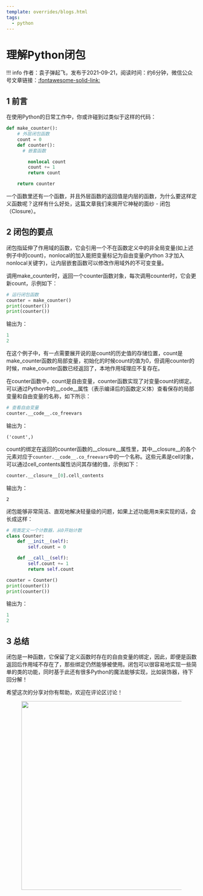 ```yaml
---
template: overrides/blogs.html
tags:
  - python
---
```


# 理解Python闭包

!!! info
    作者：袁子弹起飞，发布于2021-09-21，阅读时间：约6分钟，微信公众号文章链接：[:fontawesome-solid-link:](https://mp.weixin.qq.com/s?__biz=MzI4Mjk3NzgxOQ==&mid=2247484557&idx=1&sn=bd624bdb21757e391d01c5ced51cb5f8&chksm=eb90f7f9dce77eef2a8c67bc0d3637e9d90708ffd061ce4773916fa3c58d137e4b859adf1c40&token=1570026209&lang=zh_CN#rd)

## 1 前言

在使用Python的日常工作中，你或许碰到过类似于这样的代码：

```Python
def make_counter():
    # 外层闭包函数
    count = 0
    def counter():
      # 嵌套函数

        nonlocal count
        count += 1
        return count

    return counter
```

一个函数里还有一个函数，并且外层函数的返回值是内层的函数，为什么要这样定义函数呢？这样有什么好处，这篇文章我们来揭开它神秘的面纱 - 闭包（Closure）。

## 2 闭包的要点

闭包指延伸了作用域的函数，它会引用一个不在函数定义中的非全局变量(如上述例子中的count)，nonlocal的加入能把变量标记为自由变量(Python 3才加入nonlocal关键字)，让内层嵌套函数可以修改作用域外的不可变变量。

调用make_counter时，返回一个counter函数对象，每次调用counter时，它会更新count，示例如下：

```Python
# 运行闭包函数
counter = make_counter()
print(counter())
print(counter())
```

输出为：

```python
1
2
```

在这个例子中，有一点需要展开说的是count的历史值的存储位置，count是make_counter函数的局部变量，初始化的时候count的值为0，但调用counter的时候，make_counter函数已经返回了，本地作用域理应不复存在。

在counter函数中，count是自由变量，counter函数实现了对变量count的绑定。可以通过Python中的__code__属性（表示编译后的函数定义体）查看保存的局部变量和自由变量的名称，如下所示：

```Python
# 查看自由变量
counter.__code__.co_freevars
```

输出为：
```
('count',)
```

count的绑定在返回的counter函数的__closure__属性里，其中__closure__的各个元素对应于`counter.__code__.co_freevars`中的一个名称。这些元素是cell对象，可以通过cell_contents属性访问其存储的值，示例如下：

```python
counter.__closure__[0].cell_contents
```

输出为：

```
2
```

闭包能够非常简洁、直观地解决轻量级的问题，如果上述功能用`类`来实现的话，会长成这样：

```Python
# 用类定义一个计数器，从0开始计数
class Counter:
    def __init__(self):
        self.count = 0

    def __call__(self):
        self.count += 1
        return self.count

counter = Counter()
print(counter())
print(counter())
```

输出为：

```Python
1
2
```

## 3 总结

闭包是一种函数，它保留了定义函数时存在的自由变量的绑定，因此，即便是函数返回后作用域不存在了，那些绑定仍然能够被使用。闭包可以很容易地实现一些简单的类的功能，同时基于此还有很多Python的魔法能够实现，比如装饰器，待下回分解！

希望这次的分享对你有帮助，欢迎在评论区讨论！

<figure>
  <img src="https://cdn.jsdelivr.net/gh/BulletTech2021/Pics/2021-6-14/1623639526512-1080P%20(Full%20HD)%20-%20Tail%20Pic.png" width="500" />
</figure>
